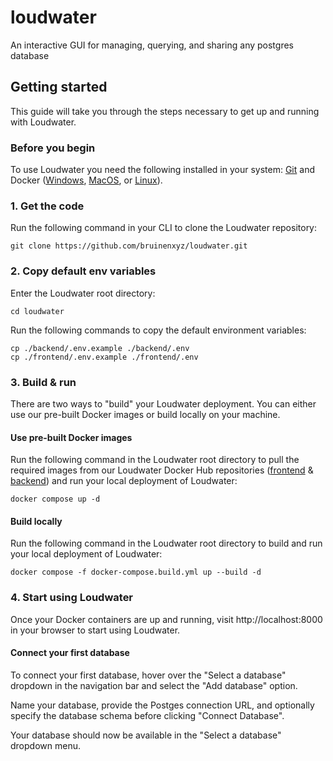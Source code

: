 # loudwater

An interactive GUI for managing, querying, and sharing any postgres database

## Getting started

This guide will take you through the steps necessary to get up and running with Loudwater.

### Before you begin

To use Loudwater you need the following installed in your system: [Git](https://git-scm.com/downloads) and Docker ([Windows](https://docs.docker.com/desktop/install/windows-install/), [MacOS](https://docs.docker.com/desktop/install/mac-install/), or [Linux](https://docs.docker.com/desktop/install/linux-install/)).

### 1. Get the code

Run the following command in your CLI to clone the Loudwater repository:

```
git clone https://github.com/bruinenxyz/loudwater.git
```

### 2. Copy default env variables

Enter the Loudwater root directory:

```
cd loudwater
```

Run the following commands to copy the default environment variables:

```
cp ./backend/.env.example ./backend/.env
cp ./frontend/.env.example ./frontend/.env
```

### 3. Build & run

There are two ways to "build" your Loudwater deployment. You can either use our pre-built Docker images or build locally on your machine.

#### Use pre-built Docker images

Run the following command in the Loudwater root directory to pull the required images from our Loudwater Docker Hub repositories ([frontend](https://hub.docker.com/repository/docker/bruinenco/loudwater-frontend/general) & [backend](https://hub.docker.com/repository/docker/bruinenco/loudwater-backend/general)) and run your local deployment of Loudwater:

```
docker compose up -d
```

#### Build locally

Run the following command in the Loudwater root directory to build and run your local deployment of Loudwater:

```
docker compose -f docker-compose.build.yml up --build -d
```

### 4. Start using Loudwater

Once your Docker containers are up and running, visit http://localhost:8000 in your browser to start using Loudwater.

#### Connect your first database

To connect your first database, hover over the "Select a database" dropdown in the navigation bar and select the "Add database" option.

Name your database, provide the Postges connection URL, and optionally specify the database schema before clicking "Connect Database".

Your database should now be available in the "Select a database" dropdown menu.
